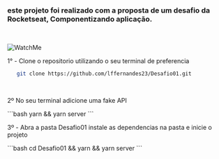<h3> este projeto foi realizado com a proposta de um desafio da Rocketseat, Componentizando aplicação. </h3>
<br />

![WatchMe](https://user-images.githubusercontent.com/82827767/151057303-f3fc1bca-7bd3-4d52-89b3-50098e02d25b.gif)


<p>1° - Clone o repositorio utilizando o seu terminal de preferencia</p>


```bash
   git clone https://github.com/lffernandes23/Desafio01.git
```

</br>


<p>2º No seu terminal adicione uma fake API </p>
   ```bash
   yarn && yarn server
```

</br>


<p>3º - Abra a pasta Desafio01 instale as dependencias na pasta e inicie o projeto</p>
```bash
   cd Desafio01 && yarn && yarn server
```
